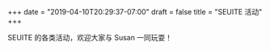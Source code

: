 +++
date = "2019-04-10T20:29:37-07:00"
draft = false
title = "SEUITE 活动"
+++

SEUITE 的各类活动，欢迎大家与 Susan 一同玩耍！